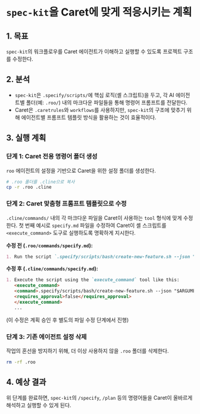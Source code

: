 # `spec-kit`을 Caret에 맞게 적응시키는 계획

## 1. 목표
`spec-kit`의 워크플로우를 Caret 에이전트가 이해하고 실행할 수 있도록 프로젝트 구조를 수정한다.

## 2. 분석
- `spec-kit`은 `.specify/scripts/`에 핵심 로직(셸 스크립트)을 두고, 각 AI 에이전트별 폴더(예: `.roo/`) 내의 마크다운 파일들을 통해 명령어 프롬프트를 전달한다.
- Caret은 `.caretrules`와 `workflows`를 사용하지만, `spec-kit`의 구조에 맞추기 위해 에이전트별 프롬프트 템플릿 방식을 활용하는 것이 효율적이다.

## 3. 실행 계획

### 단계 1: Caret 전용 명령어 폴더 생성
`roo` 에이전트의 설정을 기반으로 Caret을 위한 설정 폴더를 생성한다.

```bash
# .roo 폴더를 .cline으로 복사
cp -r .roo .cline
```

### 단계 2: Caret 맞춤형 프롬프트 템플릿으로 수정
`.cline/commands/` 내의 각 마크다운 파일을 Caret이 사용하는 `tool` 형식에 맞게 수정한다. 첫 번째 예시로 `specify.md` 파일을 수정하여 Caret이 셸 스크립트를 `<execute_command>` 도구로 실행하도록 명확하게 지시한다.

**수정 전 (`.roo/commands/specify.md`):**
```markdown
1. Run the script `.specify/scripts/bash/create-new-feature.sh --json "$ARGUMENTS"` from repo root...
```

**수정 후 (`.cline/commands/specify.md`):**
```markdown
1. Execute the script using the `execute_command` tool like this:
   <execute_command>
   <command>.specify/scripts/bash/create-new-feature.sh --json "$ARGUMENTS"</command>
   <requires_approval>false</requires_approval>
   </execute_command>
   ...
```
(이 수정은 계획 승인 후 별도의 파일 수정 단계에서 진행)

### 단계 3: 기존 에이전트 설정 삭제
작업의 혼선을 방지하기 위해, 더 이상 사용하지 않을 `.roo` 폴더를 삭제한다.

```bash
rm -rf .roo
```

## 4. 예상 결과
위 단계를 완료하면, `spec-kit`의 `/specify`, `/plan` 등의 명령어들을 Caret이 올바르게 해석하고 실행할 수 있게 된다.

